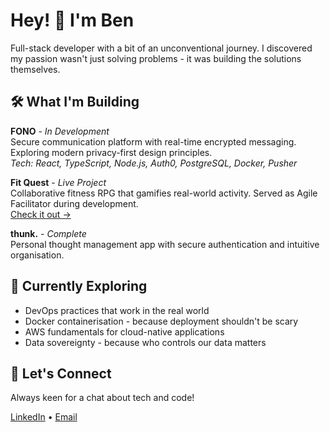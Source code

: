# Hey! 👋 I'm Ben
Full-stack developer with a bit of an unconventional journey. I discovered my passion wasn't just solving problems - it was building the solutions themselves.

## 🛠️ What I'm Building
**FONO** - *In Development*  
Secure communication platform with real-time encrypted messaging. Exploring modern privacy-first design principles.  
*Tech: React, TypeScript, Node.js, Auth0, PostgreSQL, Docker, Pusher*

**Fit Quest** - *Live Project*  
Collaborative fitness RPG that gamifies real-world activity. Served as Agile Facilitator during development.  
[Check it out →](https://fitquest-wupo.onrender.com/)

**thunk.** - *Complete*  
Personal thought management app with secure authentication and intuitive organisation.

## 🌱 Currently Exploring
- DevOps practices that work in the real world
- Docker containerisation - because deployment shouldn't be scary
- AWS fundamentals for cloud-native applications
- Data sovereignty - because who controls our data matters

## 🤝 Let's Connect
Always keen for a chat about tech and code!

[LinkedIn](https://linkedin.com/in/ben-ngahere/) • [Email](mailto:ngahereben@gmail.com)
